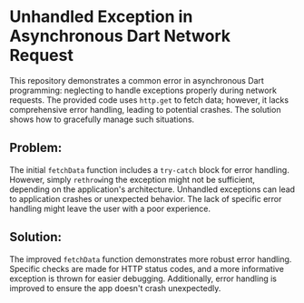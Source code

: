 # Unhandled Exception in Asynchronous Dart Network Request

This repository demonstrates a common error in asynchronous Dart programming: neglecting to handle exceptions properly during network requests.  The provided code uses `http.get` to fetch data; however, it lacks comprehensive error handling, leading to potential crashes. The solution shows how to gracefully manage such situations. 

## Problem:
The initial `fetchData` function includes a `try-catch` block for error handling.  However, simply `rethrow`ing the exception might not be sufficient, depending on the application's architecture. Unhandled exceptions can lead to application crashes or unexpected behavior.  The lack of specific error handling might leave the user with a poor experience.

## Solution:
The improved `fetchData` function demonstrates more robust error handling. Specific checks are made for HTTP status codes, and a more informative exception is thrown for easier debugging. Additionally, error handling is improved to ensure the app doesn't crash unexpectedly.